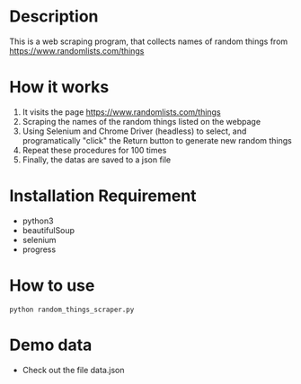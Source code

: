 # Description

This is a web scraping program, that collects names of random things from https://www.randomlists.com/things


# How it works 
1. It visits the page https://www.randomlists.com/things
2. Scraping the names of the random things listed on the webpage
3. Using Selenium and Chrome Driver (headless) to select, and programatically "click" the Return button to generate new random things
4. Repeat these procedures for 100 times
5. Finally, the datas are saved to a json file


# Installation Requirement
- python3
- beautifulSoup
- selenium
- progress


# How to use
```
python random_things_scraper.py 
```

# Demo data
- Check out the file data.json

